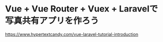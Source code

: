 # Vue + Vue Router + Vuex + Laravelで写真共有アプリを作ろう

https://www.hypertextcandy.com/vue-laravel-tutorial-introduction


